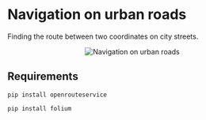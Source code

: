 # Navigation on urban roads
Finding the route between two coordinates on city streets.

<center>
  <img src="https://s6.uupload.ir/files/screenshot_from_2023-09-27_22-20-55_0ubo.png" alt="Navigation on urban roads">
</center>

## Requirements
```
pip install openrouteservice
```
```
pip install folium
```

